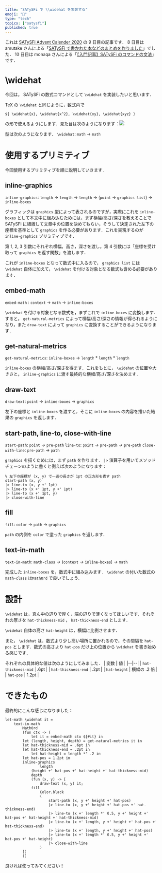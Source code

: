 ```yaml
---
title: "SATySFi で \\widehat を実装する"
emoji: "📄"
type: "tech"
topics: ["satysfi"]
published: true
---
```

これは [SATySFi Advent Calender 2020](https://adventar.org/calendars/4965) の 9 日目の記事です． 8 日目は amutake さんによる「[SATySFi で書かれた本などのまとめを作りました](https://amutake.hatenablog.com/entry/2020/12/08/083925)」でした． 10 日目は monaqa さんによる「[【入門記事】SATySFi のコマンドの文法](https://zenn.dev/monaqa/articles/2020-12-10-satysfi-for-beginner-command-syntax)」です．

# \widehat
今回は， SATySFi の数式コマンドとして `\widehat` を実装したいと思います．

TeX の `\widehat` と同じように，数式内で
```
${ \widehat{x}, \widehat{x^2}, \widehat{xy}, \widehat{xyz} }
```
の形で使えるようにします．見た目は次のようになります：![](https://storage.googleapis.com/zenn-user-upload/pqb359emjp2olf4lyf1camzptbyu)

型は次のようになります．
`\widehat`: `math` → `math`
# 使用するプリミティブ
今回使用するプリミティブを順に説明していきます．
## inline-graphics
`inline-graphics`: `length` → `length` → `length` → (`point` → `graphics list`) → `inline-boxes`

グラフィックは `graphics` 型によって表されるのですが，実際にこれを `inline-boxes` として本文中に組み込むためには，まず横幅/高さ/深さを教えることで SATySFi に組版して文章中の位置を決めてもらい，そうして決定された左下の座標を基準として `graphics` を作る必要があります．これを実現するのが `inline-graphics` プリミティブです．

第 1, 2, 3 引数にそれぞれ横幅，高さ，深さを渡し，第 4 引数には「座標を受け取って `graphics` を返す関数」を渡します．

これが `inline-boxes` となって数式中に入るので， `graphics list` には `\widehat` 自体に加えて， `\widehat` を付ける対象となる数式も含める必要があります．
## embed-math
`embed-math` : `context` → `math` → `inline-boxes`

`\widehat` を付ける対象となる数式を，まずこれで `inline-boxes` に変換します．すると， `get-natural-metrics` によって横幅/高さ/深さの情報が得られるようになり，また `draw-text` によって `graphics` に変換することができるようになります．
## get-natural-metrics
`get-natural-metrics`: `inline-boxes` → `length` * `length` * `length`

`inline-boxes` の横幅/高さ/深さを得ます．これをもとに， `\widehat` の位置や大きさと， `inline-graphics` に渡す最終的な横幅/高さ/深さを決めます．
## draw-text
`draw-text`: `point` → `inline-boxes` → `graphics`

左下の座標と `inline-boxes` を渡すと，そこに `inline-boxes` の内容を描いた結果の `graphics` を返します．
## start-path, line-to, close-with-line
`start-path`: `point` → `pre-path`
`line-to`: `point` → `pre-path` → `pre-path`
`close-with-line`: `pre-path` → `path`

`graphics` を描くためには，まず `path` を作ります． `|>` 演算子を用いてメソッドチェーンのように書くと例えば次のようになります：

```
% 左下の座標が (x, y) で一辺の長さが 1pt の正方形を表す path
start-path (x, y)
|> line-to (x, y +' 1pt)
|> line-to (x +' 1pt, y +' 1pt)
|> line-to (x +' 1pt, y)
|> close-with-line
```
## fill
`fill`: `color` → `path` → `graphics`

`path` の内側を `color` で塗った `graphics` を返します．
## text-in-math
`text-in-math`: `math-class` → (`context` → `inline-boxes`) → `math`

完成した `inline-boxes` を，数式中に組み込みます． `\widehat` の付いた数式の `math-class` は`MathOrd` で良いでしょう．
# 設計
`\widehat` は，真ん中の辺りで厚く，端の辺りで薄くなってほしいです．それぞれの厚さを `hat-thickness-mid` ， `hat-thickness-end` とします．

`\widehat` 自体の高さ `hat-height` は，横幅に比例させます．

また， `\widehat` は，数式より少し高い場所に置かれるので，その間隔を `hat-pos` とします．数式の高さより `hat-pos` だけ上の位置から `\widehat` を書き始める感じです．

それぞれの具体的な値は次のようにしてみました．
| 変数 | 値 |
|--|--|
| `hat-thickness-mid` | .6pt |
| `hat-thickness-end` | .2pt |
| `hat-height` | 横幅の .2 倍 |
| `hat-pos` | 1.2pt |
# できたもの
最終的にこんな感じになりました：
```
let-math \widehat it =
    text-in-math
        MathOrd
        (fun ctx -> (
            let it = embed-math ctx ${#it} in
	    let (length, height, depth) = get-natural-metrics it in
	    let hat-thickness-mid = .6pt in
	    let hat-thickness-end = .2pt in
    	    let hat-height = length *' .2 in
	    let hat-pos = 1.2pt in
	    inline-graphics
                length
	        (height +' hat-pos +' hat-height +' hat-thickness-mid)
	        depth
	        (fun (x, y) -> [
	            draw-text (x, y) it;
		    fill
		        Color.black
		        (
		            start-path (x, y +' height +' hat-pos)
		            |> line-to (x, y +' height +' hat-pos +' hat-thickness-end)
		            |> line-to (x +' length *' 0.5, y +' height +' hat-pos +' hat-height +' hat-thickness-mid)
		            |> line-to (x +' length, y +' height +' hat-pos +' hat-thickness-end)
		            |> line-to (x +' length, y +' height +' hat-pos)
		            |> line-to (x +' length *' 0.5, y +' height +' hat-pos +' hat-height)
		            |> close-with-line
		        )
		])
        ))
```
良ければ使ってみてください！
